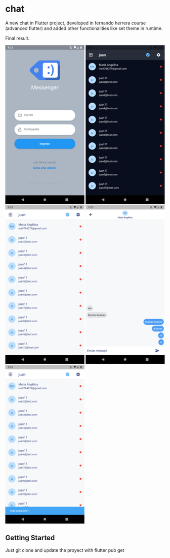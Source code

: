 # chat

A new chat in Flutter project, developed in fernando herrera course (advanced flutter) and added other functionalities like set theme in runtime.

Final result.

<img src="assets/cap1.png" alt="Resultado final taller de flutter basico" title="Resultado final taller de flutter basico" height="500" />
<img src="assets/cap2.png" alt="Resultado final taller de flutter basico" title="Resultado final taller de flutter basico" height="500" />
<img src="assets/cap3.png" alt="Resultado final taller de flutter basico" title="Resultado final taller de flutter basico" height="500" />
<img src="assets/cap4.png" alt="Resultado final taller de flutter basico" title="Resultado final taller de flutter basico" height="500" />
<img src="assets/cap5.png" alt="Resultado final taller de flutter basico" title="Resultado final taller de flutter basico" height="500" />


## Getting Started

Just git clone and update the proyect with flutter pub get
